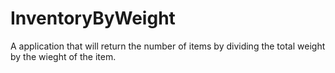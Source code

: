 # InventoryByWeight
A application that will return the number of items by dividing the total weight by the wieght of the item.
